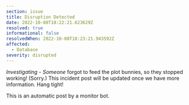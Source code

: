 ```yaml
---
section: issue
title: Disruption Detected
date: 2022-10-08T18:22:21.623629Z
resolved: true
informational: false
resolvedWhen: 2022-10-08T18:23:21.943592Z
affected:
  - Database
severity: disrupted
---
```

*Investigating* - _Someone_ forgot to feed the plot bunnies, so they stopped working! (Sorry.) This incident post will be updated once we have more information. Hang tight!

This is an automatic post by a monitor bot.
        